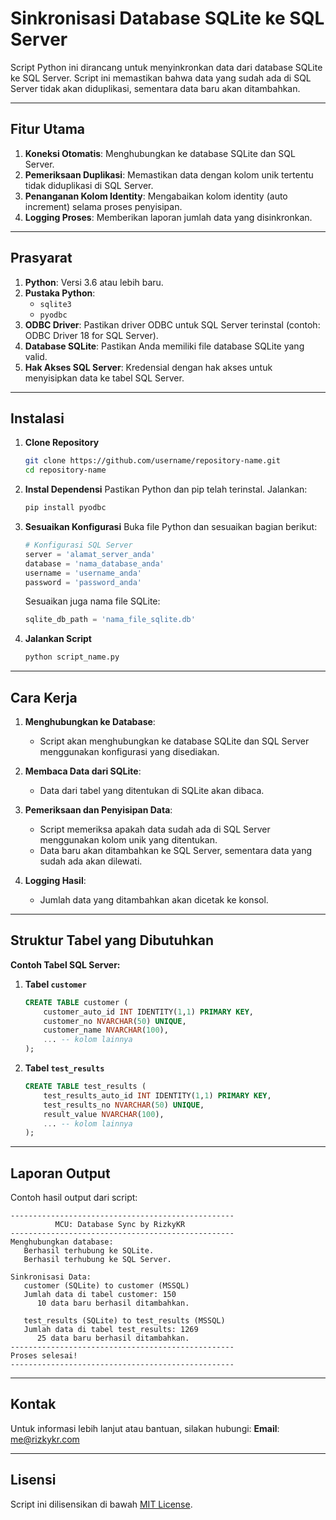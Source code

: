 # Sinkronisasi Database SQLite ke SQL Server

Script Python ini dirancang untuk menyinkronkan data dari database SQLite ke SQL Server. Script ini memastikan bahwa data yang sudah ada di SQL Server tidak akan diduplikasi, sementara data baru akan ditambahkan.

---

## Fitur Utama
1. **Koneksi Otomatis**: Menghubungkan ke database SQLite dan SQL Server.
2. **Pemeriksaan Duplikasi**: Memastikan data dengan kolom unik tertentu tidak diduplikasi di SQL Server.
3. **Penanganan Kolom Identity**: Mengabaikan kolom identity (auto increment) selama proses penyisipan.
4. **Logging Proses**: Memberikan laporan jumlah data yang disinkronkan.

---

## Prasyarat
1. **Python**: Versi 3.6 atau lebih baru.
2. **Pustaka Python**:
   - `sqlite3`
   - `pyodbc`
3. **ODBC Driver**: Pastikan driver ODBC untuk SQL Server terinstal (contoh: ODBC Driver 18 for SQL Server).
4. **Database SQLite**: Pastikan Anda memiliki file database SQLite yang valid.
5. **Hak Akses SQL Server**: Kredensial dengan hak akses untuk menyisipkan data ke tabel SQL Server.

---

## Instalasi

1. **Clone Repository**
   ```bash
   git clone https://github.com/username/repository-name.git
   cd repository-name
   ```

2. **Instal Dependensi**
   Pastikan Python dan pip telah terinstal. Jalankan:
   ```bash
   pip install pyodbc
   ```

3. **Sesuaikan Konfigurasi**
   Buka file Python dan sesuaikan bagian berikut:
   ```python
   # Konfigurasi SQL Server
   server = 'alamat_server_anda'
   database = 'nama_database_anda'
   username = 'username_anda'
   password = 'password_anda'
   ```

   Sesuaikan juga nama file SQLite:
   ```python
   sqlite_db_path = 'nama_file_sqlite.db'
   ```

4. **Jalankan Script**
   ```bash
   python script_name.py
   ```

---

## Cara Kerja

1. **Menghubungkan ke Database**:
   - Script akan menghubungkan ke database SQLite dan SQL Server menggunakan konfigurasi yang disediakan.

2. **Membaca Data dari SQLite**:
   - Data dari tabel yang ditentukan di SQLite akan dibaca.

3. **Pemeriksaan dan Penyisipan Data**:
   - Script memeriksa apakah data sudah ada di SQL Server menggunakan kolom unik yang ditentukan.
   - Data baru akan ditambahkan ke SQL Server, sementara data yang sudah ada akan dilewati.

4. **Logging Hasil**:
   - Jumlah data yang ditambahkan akan dicetak ke konsol.

---

## Struktur Tabel yang Dibutuhkan

**Contoh Tabel SQL Server:**

1. **Tabel `customer`**
   ```sql
   CREATE TABLE customer (
       customer_auto_id INT IDENTITY(1,1) PRIMARY KEY,
       customer_no NVARCHAR(50) UNIQUE,
       customer_name NVARCHAR(100),
       ... -- kolom lainnya
   );
   ```

2. **Tabel `test_results`**
   ```sql
   CREATE TABLE test_results (
       test_results_auto_id INT IDENTITY(1,1) PRIMARY KEY,
       test_results_no NVARCHAR(50) UNIQUE,
       result_value NVARCHAR(100),
       ... -- kolom lainnya
   );
   ```

---

## Laporan Output
Contoh hasil output dari script:
```
--------------------------------------------------
          MCU: Database Sync by RizkyKR
--------------------------------------------------
Menghubungkan database:
   Berhasil terhubung ke SQLite.
   Berhasil terhubung ke SQL Server.

Sinkronisasi Data:
   customer (SQLite) to customer (MSSQL)
   Jumlah data di tabel customer: 150
      10 data baru berhasil ditambahkan.

   test_results (SQLite) to test_results (MSSQL)
   Jumlah data di tabel test_results: 1269
      25 data baru berhasil ditambahkan.
--------------------------------------------------
Proses selesai!
--------------------------------------------------
```

---

## Kontak
Untuk informasi lebih lanjut atau bantuan, silakan hubungi:
**Email**: [me@rizkykr.com](mailto:me@rizkykr.com)

---

## Lisensi
Script ini dilisensikan di bawah [MIT License](LICENSE).
